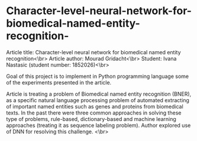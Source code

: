 # Character-level-neural-network-for-biomedical-named-entity-recognition-
Article title: Character-level neural network for biomedical named entity recognition<\br>
Article author: Mourad Gridacht<\br>
Student: Ivana Nastasic (student number: 1852026)<\br>

Goal of this project is to implement in Python programming language some of the experiments presented in the article.

Article is treating a problem of Biomedical named entity recognition (BNER), as a specific natural language processing problem of automated extracting of important named entities such as genes and proteins from biomedical texts. In the past there were three common approaches in solving these type of problems, rule-based, dictionary-based and machine learning approaches (treating it as sequence labeling problem). Author explored use of DNN for resolving this challenge. <\br>
